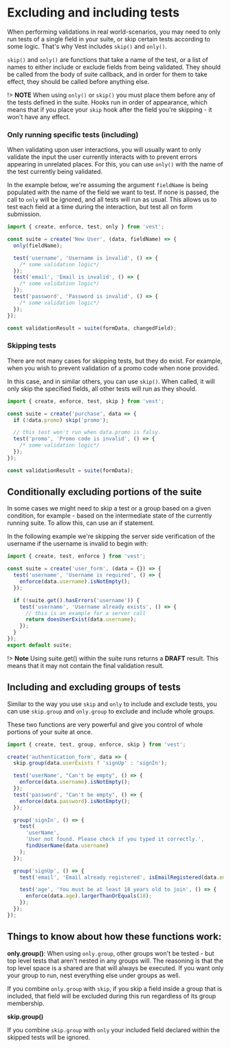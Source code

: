 # Excluding and including tests

When performing validations in real world-scenarios, you may need to only run tests of a single field in your suite, or skip certain tests according to some logic. That's why Vest includes `skip()` and `only()`.

`skip()` and `only()` are functions that take a name of the test, or a list of names to either include or exclude fields from being validated. They should be called from the body of suite callback, and in order for them to take effect, they should be called before anything else.

!> **NOTE** When using `only()` or `skip()` you must place them before any of the tests defined in the suite. Hooks run in order of appearance, which means that if you place your `skip` hook after the field you're skipping - it won't have any effect.

### Only running specific tests (including)

When validating upon user interactions, you will usually want to only validate the input the user currently interacts with to prevent errors appearing in unrelated places. For this, you can use `only()` with the name of the test currently being validated.

In the example below, we're assuming the argument `fieldName` is being populated with the name of the field we want to test. If none is passed, the call to `only` will be ignored, and all tests will run as usual. This allows us to test each field at a time during the interaction, but test all on form submission.

```js
import { create, enforce, test, only } from 'vest';

const suite = create('New User', (data, fieldName) => {
  only(fieldName);

  test('username', 'Username is invalid', () => {
    /* some validation logic*/
  });
  test('email', 'Email is invalid', () => {
    /* some validation logic*/
  });
  test('password', 'Password is invalid', () => {
    /* some validation logic*/
  });
});

const validationResult = suite(formData, changedField);
```

### Skipping tests

There are not many cases for skipping tests, but they do exist. For example, when you wish to prevent validation of a promo code when none provided.

In this case, and in similar others, you can use `skip()`. When called, it will only skip the specified fields, all other tests will run as they should.

```js
import { create, enforce, test, skip } from 'vest';

const suite = create('purchase', data => {
  if (!data.promo) skip('promo');

  // this test won't run when data.promo is falsy.
  test('promo', 'Promo code is invalid', () => {
    /* some validation logic*/
  });
});

const validationResult = suite(formData);
```

## Conditionally excluding portions of the suite

In some cases we might need to skip a test or a group based on a given condition, for example - based on the intermediate state of the currently running suite. To allow this, can use an if statement.

In the following example we're skipping the server side verification of the username if the username is invalid to begin with:

```js
import { create, test, enforce } from 'vest';

const suite = create('user_form', (data = {}) => {
  test('username', 'Username is required', () => {
    enforce(data.username).isNotEmpty();
  });

  if (!suite.get().hasErrors('username')) {
    test('username', 'Username already exists', () => {
      // this is an example for a server call
      return doesUserExist(data.username);
    });
  }
});
export default suite;
```

!> **Note** Using suite.get() within the suite runs returns a **DRAFT** result. This means that it may not contain the final validation result.

## Including and excluding groups of tests

Similar to the way you use `skip` and `only` to include and exclude tests, you can use `skip.group` and `only.group` to exclude and include whole groups.

These two functions are very powerful and give you control of whole portions of your suite at once.

```js
import { create, test, group, enforce, skip } from 'vest';

create('authentication_form', data => {
  skip.group(data.userExists ? 'signUp' : 'signIn');

  test('userName', "Can't be empty", () => {
    enforce(data.username).isNotEmpty();
  });
  test('password', "Can't be empty", () => {
    enforce(data.password).isNotEmpty();
  });

  group('signIn', () => {
    test(
      'userName',
      'User not found. Please check if you typed it correctly.',
      findUserName(data.username)
    );
  });

  group('signUp', () => {
    test('email', 'Email already registered', isEmailRegistered(data.email));

    test('age', 'You must be at least 18 years old to join', () => {
      enforce(data.age).largerThanOrEquals(18);
    });
  });
});
```

## Things to know about how these functions work:

**only.group()**:
When using `only.group`, other groups won't be tested - but top level tests that aren't nested in any groups will. The reasoning is that the top level space is a shared are that will always be executed. If you want only your group to run, nest everything else under groups as well.

If you combine `only.group` with `skip`, if you skip a field inside a group that is included, that field will be excluded during this run regardless of its group membership.

**skip.group()**

If you combine `skip.group` with `only` your included field declared within the skipped tests will be ignored.
